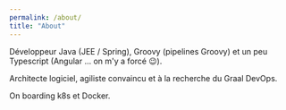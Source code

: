 ```yaml
---
permalink: /about/
title: "About"
---
```

Développeur Java (JEE / Spring), Groovy (pipelines Groovy) et un peu Typescript (Angular ... on m'y a forcé :wink:).

Architecte logiciel, agiliste convaincu et à la recherche du Graal DevOps.

On boarding k8s et Docker.